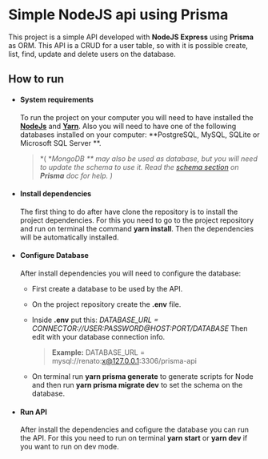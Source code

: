 # Simple NodeJS api using Prisma

This project is a simple API developed with **NodeJS Express** using **Prisma** as ORM. This API is a CRUD for a user table, so with it is possible create, list, find, update and delete users on the database.



## How to run

* #### System requirements
	To run the project on your computer you will need to have installed the [**NodeJs**](https://nodejs.org/) and [**Yarn**](https://yarnpkg.com/getting-started/install). Also you will need to have one of the following databases installed on your computer: **PostgreSQL, MySQL, SQLite or Microsoft SQL Server **. 
	> *( **MongoDB ** may also be used as database, but you will need to update the schema to use it. Read the [schema section](https://www.prisma.io/docs/concepts/components/prisma-schema) on **Prisma** doc for help.  )*

	
	
* #### Install dependencies 
	
	The first thing to do after have clone the repository is to install the project dependencies. For this you need to go to the project repository and run on terminal the command **yarn install**. Then the dependencies  will be automatically installed.
	
	
	
* #### Configure Database
	After install dependencies you will need to configure the database:
	
	* First create a database to be used by the API.
	
	* On the project repository create the **.env** file.
	
	* Inside **.env** put this: *DATABASE_URL = CONNECTOR://USER:PASSWORD@HOST:PORT/DATABASE* 
		Then edit with your database connection info.
		
		> **Example:** DATABASE_URL = mysql://renato:x@127.0.0.1:3306/prisma-api

	* On terminal run **yarn prisma generate** to generate scripts for Node and then run **yarn prisma migrate dev** to set the schema on the database.
	
	  
	
 * #### Run API
	After install the dependencies and cofigure the database you can run the API. For this you need to run on terminal **yarn start** or **yarn dev** if you want to run on dev mode.